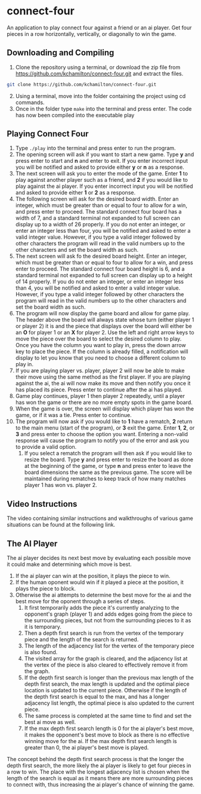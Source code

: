 # connect-four
An application to play connect four against a friend or an ai player. Get four pieces in a row horizontally, vertically, or diagonally to win the game.

## Downloading and Compiling
1. Clone the repository using a terminal, or download the zip file from https://github.com/kchamilton/connect-four.git and extract the files.
```bash
git clone https://github.com/kchamilton/connect-four.git
```
2. Using a terminal, move into the folder containing the project using cd commands.
3. Once in the folder type `make` into the terminal and press enter.
The code has now been compiled into the executable play

## Playing Connect Four
1. Type `./play` into the terminal and press enter to run the program.
2. The opening screen will ask if you want to start a new game. Type **y** and press enter to start and **n** and enter to exit. If you enter incorrect input you will be notified and asked to provide either **y** or **n** as a response.
3. The next screen will ask you to enter the mode of the game. Enter **1** to play against another player such as a friend, and **2** if you would like to play against the ai player. If you enter incorrect input you will be notified and asked to provide either **1** or **2** as a response.
4. The following screen will ask for the desired board width. Enter an integer, which must be greater than or equal to four to allow for a win, and press enter to proceed. The standard connect four board has a width of 7, and a standard terminal not expanded to full screen can display up to a width of 26 properly. If you do not enter an integer, or enter an integer less than four, you will be notified and asked to enter a valid integer value. However, if you type a valid integer followed by other characters the program will read in the valid numbers up to the other characters and set the board width as such.
5. The next screen will ask fo the desired board height. Enter an integer, which must be greater than or equal to four to allow for a win, and press enter to proceed. The standard connect four board height is 6, and a standard terminal not expanded to full screen can display up to a height of 14 properly. If you do not enter an integer, or enter an integer less than 4, you will be notified and asked to enter a valid integer value. However, if you type a valid integer followed by other characters the program will read in the valid numbers up to the other characters and set the board width as such.
6. The program will now display the game board and allow for game play. The header above the board will always state whose turn (either player 1 or player 2) it is and the piece that displays over the board will either be an **O** for player 1 or an **X** for player 2. Use the left and right arrow keys to move the piece over the board to select the desired column to play. Once you have the column you want to play in, press the down arrow key to place the piece. If the column is already filled, a notification will display to let you know that you need to choose a different column to play in.
7. If you are playing player vs. player, player 2 will now be able to make their move using the same method as the first player. If you are playing against the ai, the ai will now make its move and then notify you once it has placed its piece. Press enter to continue after the ai has played.
8. Game play continues, player 1 then player 2 repeatedly, until a player has won the game or there are no more empty spots in the game board.
9. When the game is over, the screen will display which player has won the game, or if it was a tie. Press enter to continue.
10. The program will now ask if you would like to **1** have a rematch, **2** return to the main menu (start of the program), or **3** exit the game. Enter **1**, **2**, or **3** and press enter to choose the option you want. Entering a non-valid response will cause the program to notify you of the error and ask you to provide a valid option.
    1. If you select a rematch the program will then ask if you would like to resize the board. Type **y** and press enter to resize the board as done at the beginning of the game, or type **n** and press enter to leave the board dimensions the same as the previous game. The score will be maintained during rematches to keep track of how many matches player 1 has won vs. player 2.
    
## Video Instructions
The video containing similar instructions and walkthroughs of various game situations can be found at the following link.

## The AI Player
The ai player decides its next best move by evaluating each possible move it could make and determining which move is best.
1. If the ai player can win at the position, it plays the piece to win.
2. If the human oponent would win if it played a piece at the position, it plays the piece to block.
3. Otherwise the ai attempts to determine the best move for the ai and the best move for the oponent through a series of steps.
    1. It first temporarily adds the piece it's currently analyzing to the opponent's graph (player 1) and adds edges going from the piece to the surrounding pieces, but not from the surrounding pieces to it as it is temporary. 
    2. Then a depth first search is run from the vertex of the temporary piece and the length of the search is returned.
    3. The length of the adjacency list for the vertex of the temporary piece is also found.
    4. The visited array for the graph is cleared, and the adjacency list at the vertex of the piece is also cleared to effectively remove it from the graph.
    5. If the depth first search is longer than the previous max length of the depth first search, the max length is updated and the optimal piece location is updated to the current piece. Otherwise if the length of the depth first search is equal to the max, and has a longer adjacency list length, the optimal piece is also updated to the current piece.
    6. The same process is completed at the same time to find and set the best ai move as well.
    7. If the max depth first search length is 0 for the ai player's best move, it makes the opponent's best move to block as there is no effective winning move for the ai. If the max depth first search length is greater than 0, the ai player's best move is played.

The concept behind the depth first search process is that the longer the depth first search, the more likely the ai player is likely to get four pieces in a row to win. The place with the longest adjacency list is chosen when the length of the search is equal as it means there are more surrounding pieces to connect with, thus increasing the ai player's chance of winning the game.

